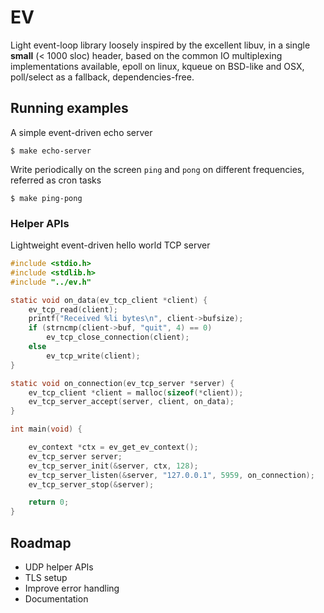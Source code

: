 EV
==

Light event-loop library loosely inspired by the excellent libuv, in a single
**small** (< 1000 sloc) header, based on the common IO multiplexing
implementations available, epoll on linux, kqueue on BSD-like and OSX,
poll/select as a fallback, dependencies-free.

## Running examples

A simple event-driven echo server

```
$ make echo-server
```

Write periodically on the screen `ping` and `pong` on different frequencies,
referred as cron tasks

```
$ make ping-pong
```

### Helper APIs

Lightweight event-driven hello world TCP server

```c
#include <stdio.h>
#include <stdlib.h>
#include "../ev.h"

static void on_data(ev_tcp_client *client) {
    ev_tcp_read(client);
    printf("Received %li bytes\n", client->bufsize);
    if (strncmp(client->buf, "quit", 4) == 0)
        ev_tcp_close_connection(client);
    else
        ev_tcp_write(client);
}

static void on_connection(ev_tcp_server *server) {
    ev_tcp_client *client = malloc(sizeof(*client));
    ev_tcp_server_accept(server, client, on_data);
}

int main(void) {

    ev_context *ctx = ev_get_ev_context();
    ev_tcp_server server;
    ev_tcp_server_init(&server, ctx, 128);
    ev_tcp_server_listen(&server, "127.0.0.1", 5959, on_connection);
    ev_tcp_server_stop(&server);

    return 0;
}
```

## Roadmap

- UDP helper APIs
- TLS setup
- Improve error handling
- Documentation
